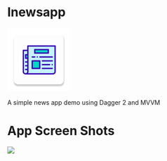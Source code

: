 # Inewsapp

![](https://github.com/MicahSphelele/Inewsapp/blob/master/app/src/main/res/mipmap-xxhdpi/ic_launcher.png)

A simple news app demo using Dagger 2 and MVVM

# App Screen Shots
<img src="pics/screen_shot_1.jp" width="48">



